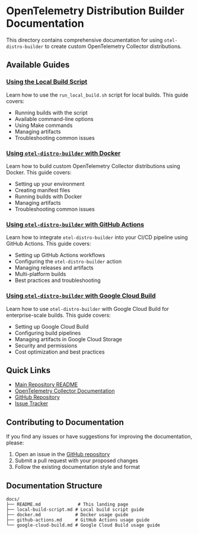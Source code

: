 # OpenTelemetry Distribution Builder Documentation

This directory contains comprehensive documentation for using `otel-distro-builder` to create custom OpenTelemetry Collector distributions.

## Available Guides

### [Using the Local Build Script](local-build-script.md)

Learn how to use the `run_local_build.sh` script for local builds. This guide covers:

- Running builds with the script
- Available command-line options
- Using Make commands
- Managing artifacts
- Troubleshooting common issues

### [Using `otel-distro-builder` with Docker](docker.md)

Learn how to build custom OpenTelemetry Collector distributions using Docker. This guide covers:

- Setting up your environment
- Creating manifest files
- Running builds with Docker
- Managing artifacts
- Troubleshooting common issues

### [Using `otel-distro-builder` with GitHub Actions](github-actions.md)

Learn how to integrate `otel-distro-builder` into your CI/CD pipeline using GitHub Actions. This guide covers:

- Setting up GitHub Actions workflows
- Configuring the `otel-distro-builder` action
- Managing releases and artifacts
- Multi-platform builds
- Best practices and troubleshooting

### [Using `otel-distro-builder` with Google Cloud Build](google-cloud-build.md)

Learn how to use `otel-distro-builder` with Google Cloud Build for enterprise-scale builds. This guide covers:

- Setting up Google Cloud Build
- Configuring build pipelines
- Managing artifacts in Google Cloud Storage
- Security and permissions
- Cost optimization and best practices

## Quick Links

- [Main Repository README](../README.md)
- [OpenTelemetry Collector Documentation](https://opentelemetry.io/docs/collector/)
- [GitHub Repository](https://github.com/observiq/otel-distro-builder)
- [Issue Tracker](https://github.com/observiq/otel-distro-builder/issues)

## Contributing to Documentation

If you find any issues or have suggestions for improving the documentation, please:

1. Open an issue in the [GitHub repository](https://github.com/observiq/otel-distro-builder/issues)
2. Submit a pull request with your proposed changes
3. Follow the existing documentation style and format

## Documentation Structure

```text
docs/
├── README.md              # This landing page
├── local-build-script.md # Local build script guide
├── docker.md             # Docker usage guide
├── github-actions.md     # GitHub Actions usage guide
└── google-cloud-build.md # Google Cloud Build usage guide
```
